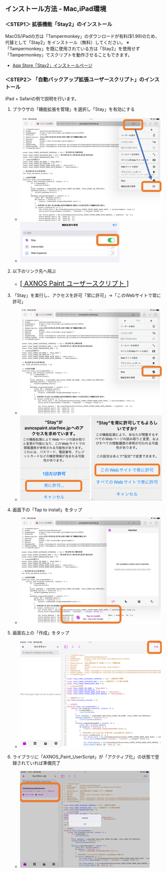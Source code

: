 ## インストール方法 - Mac,iPad環境

### ＜STEP1＞ 拡張機能「Stay2」のインストール

MacOS/iPadの方は「Tampermonkey」のダウンロードが有料($1.99)のため、代替として「Stay2」をインストール（無料）してください。
※「Tampermonkey」を既に使用されている方は「Stay2」を使用せず「Tampermonkey」でスクリプトを動作させることもできます。

* [App Store「Stay2」インストールページ](https://apps.apple.com/jp/app/stay-2-userscript-extension/id1591620171)

### ＜STEP2＞ 「自動バックアップ拡張ユーザースクリプト」のインストール
iPad + Safariの例で説明を行います。

1. ブラウザの「機能拡張を管理」を選択し「Stay」を有効にする
   * ![image](./assets/img/h5as_ss_ipad01.png)
   * ![image](./assets/img/h5as_ss_ipad02.png)

2. 以下のリンク先へ飛ぶ
   * <span style="font-size: 1.5em;"><a href="https://github.com/axnospaint/test/raw/main/axnospaint_tks.user.js" target="_blank">[ AXNOS Paint ユーザースクリプト ]</a></span>

3. 「Stay」を実行し、アクセスを許可「常に許可」→「このWebサイトで常に許可」
   * ![image](./assets/img/h5as_ss_ipad03.png)
   * ![image](./assets/img/h5as_ss_ipad04.png)

4. 画面下の「Tap to install」をタップ
   * ![image](./assets/img/h5as_ss_ipad05.png)

5. 画面右上の「作成」をタップ
   * ![image](./assets/img/h5as_ss_ipad06.png)

6. ライブラリに「AXNOS_Paint_UserScript」が「アクティブ化」の状態で登録されていれば準備完了
   * ![image](./assets/img/h5as_ss_ipad07.png)

